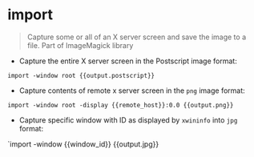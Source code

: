 # import

> Capture some or all of an X server screen and save the image to a file. 
> Part of ImageMagick library

- Capture the entire X server screen in the Postscript image format:

`import -window root {{output.postscript}}`

- Capture contents of remote x server screen in the `png` image format:

`import -window root -display {{remote_host}}:0.0 {{output.png}}`

- Capture specific window with ID as displayed by `xwininfo` into `jpg` format:

`import -window {{window_id}} {{output.jpg}}
